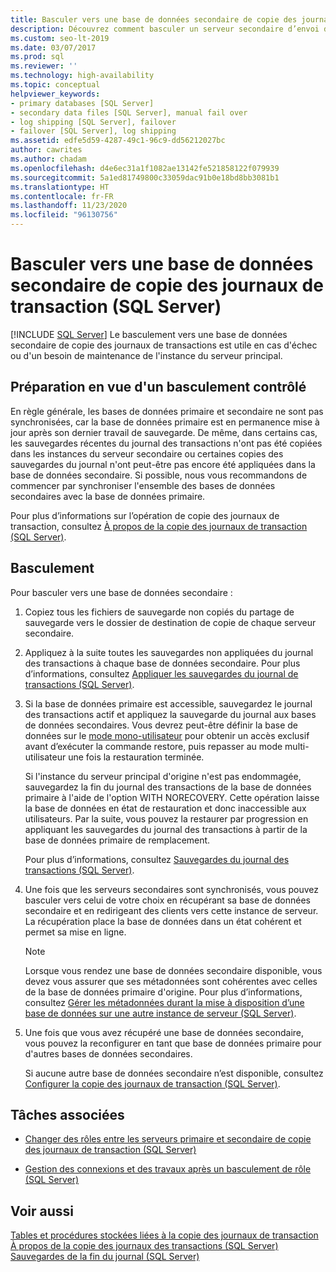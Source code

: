 ```yaml
---
title: Basculer vers une base de données secondaire de copie des journaux de transaction
description: Découvrez comment basculer un serveur secondaire d’envoi de journaux SQL Server à l’aide de SQL Server Management Studio ou de Transact-SQL.
ms.custom: seo-lt-2019
ms.date: 03/07/2017
ms.prod: sql
ms.reviewer: ''
ms.technology: high-availability
ms.topic: conceptual
helpviewer_keywords:
- primary databases [SQL Server]
- secondary data files [SQL Server], manual fail over
- log shipping [SQL Server], failover
- failover [SQL Server], log shipping
ms.assetid: edfe5d59-4287-49c1-96c9-dd56212027bc
author: cawrites
ms.author: chadam
ms.openlocfilehash: d4e6ec31a1f1082ae13142fe521858122f079939
ms.sourcegitcommit: 5a1ed81749800c33059dac91b0e18bd8bb3081b1
ms.translationtype: HT
ms.contentlocale: fr-FR
ms.lasthandoff: 11/23/2020
ms.locfileid: "96130756"
---
```

# <a name="fail-over-to-a-log-shipping-secondary-sql-server"></a>Basculer vers une base de données secondaire de copie des journaux de transaction (SQL Server)
 [!INCLUDE [SQL Server](../../includes/applies-to-version/sqlserver.md)]
  Le basculement vers une base de données secondaire de copie des journaux de transactions est utile en cas d'échec ou d'un besoin de maintenance de l'instance du serveur principal.  
  
## <a name="preparing-for-a-controlled-failover"></a>Préparation en vue d'un basculement contrôlé  
 En règle générale, les bases de données primaire et secondaire ne sont pas synchronisées, car la base de données primaire est en permanence mise à jour après son dernier travail de sauvegarde. De même, dans certains cas, les sauvegardes récentes du journal des transactions n'ont pas été copiées dans les instances du serveur secondaire ou certaines copies des sauvegardes du journal n'ont peut-être pas encore été appliquées dans la base de données secondaire. Si possible, nous vous recommandons de commencer par synchroniser l'ensemble des bases de données secondaires avec la base de données primaire.  
  
 Pour plus d’informations sur l’opération de copie des journaux de transaction, consultez [À propos de la copie des journaux de transaction &#40;SQL Server&#41;](../../database-engine/log-shipping/about-log-shipping-sql-server.md).  
  
## <a name="failing-over"></a>Basculement  
 Pour basculer vers une base de données secondaire :  
  
1.  Copiez tous les fichiers de sauvegarde non copiés du partage de sauvegarde vers le dossier de destination de copie de chaque serveur secondaire.  
  
2.  Appliquez à la suite toutes les sauvegardes non appliquées du journal des transactions à chaque base de données secondaire. Pour plus d’informations, consultez [Appliquer les sauvegardes du journal de transactions &#40;SQL Server&#41;](../../relational-databases/backup-restore/apply-transaction-log-backups-sql-server.md).  
  
3.  Si la base de données primaire est accessible, sauvegardez le journal des transactions actif et appliquez la sauvegarde du journal aux bases de données secondaires. Vous devrez peut-être définir la base de données sur le [mode mono-utilisateur](../../relational-databases/databases/set-a-database-to-single-user-mode.md) pour obtenir un accès exclusif avant d’exécuter la commande restore, puis repasser au mode multi-utilisateur une fois la restauration terminée.  
  
     Si l'instance du serveur principal d'origine n'est pas endommagée, sauvegardez la fin du journal des transactions de la base de données primaire à l'aide de l'option WITH NORECOVERY. Cette opération laisse la base de données en état de restauration et donc inaccessible aux utilisateurs. Par la suite, vous pouvez la restaurer par progression en appliquant les sauvegardes du journal des transactions à partir de la base de données primaire de remplacement.  
  
     Pour plus d’informations, consultez [Sauvegardes du journal des transactions &#40;SQL Server&#41;](../../relational-databases/backup-restore/transaction-log-backups-sql-server.md).   
  
4.  Une fois que les serveurs secondaires sont synchronisés, vous pouvez basculer vers celui de votre choix en récupérant sa base de données secondaire et en redirigeant des clients vers cette instance de serveur. La récupération place la base de données dans un état cohérent et permet sa mise en ligne.  
  
    > [!NOTE]  
    >  Lorsque vous rendez une base de données secondaire disponible, vous devez vous assurer que ses métadonnées sont cohérentes avec celles de la base de données primaire d'origine. Pour plus d’informations, consultez [Gérer les métadonnées durant la mise à disposition d’une base de données sur une autre instance de serveur &#40;SQL Server&#41;](../../relational-databases/databases/manage-metadata-when-making-a-database-available-on-another-server.md).  
  
5.  Une fois que vous avez récupéré une base de données secondaire, vous pouvez la reconfigurer en tant que base de données primaire pour d'autres bases de données secondaires.  
  
     Si aucune autre base de données secondaire n’est disponible, consultez [Configurer la copie des journaux de transaction &#40;SQL Server&#41;](../../database-engine/log-shipping/configure-log-shipping-sql-server.md).  
  
##  <a name="related-tasks"></a><a name="RelatedTasks"></a> Tâches associées  
  
-   [Changer des rôles entre les serveurs primaire et secondaire de copie des journaux de transaction &#40;SQL Server&#41;](../../database-engine/log-shipping/change-roles-between-primary-and-secondary-log-shipping-servers-sql-server.md)  
  
-   [Gestion des connexions et des travaux après un basculement de rôle &#40;SQL Server&#41;](../../sql-server/failover-clusters/management-of-logins-and-jobs-after-role-switching-sql-server.md)  
  
## <a name="see-also"></a>Voir aussi  
 [Tables et procédures stockées liées à la copie des journaux de transaction](../../database-engine/log-shipping/log-shipping-tables-and-stored-procedures.md)   
 [À propos de la copie des journaux des transactions &#40;SQL Server&#41;](../../database-engine/log-shipping/about-log-shipping-sql-server.md)   
 [Sauvegardes de la fin du journal &#40;SQL Server&#41;](../../relational-databases/backup-restore/tail-log-backups-sql-server.md)  
  
  
